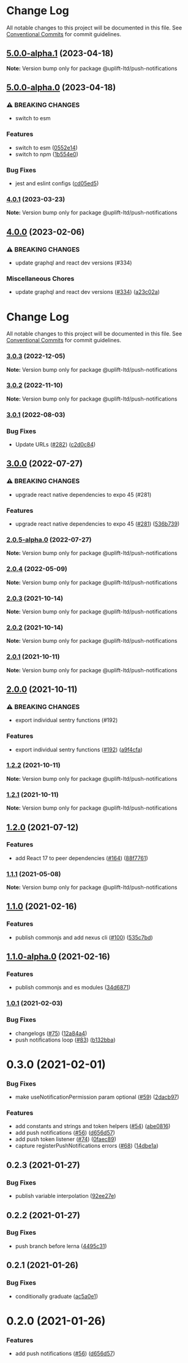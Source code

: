 # Change Log

All notable changes to this project will be documented in this file.
See [Conventional Commits](https://conventionalcommits.org) for commit guidelines.

## [5.0.0-alpha.1](https://github.com/uplift-ltd/nexus/compare/@uplift-ltd/push-notifications@5.0.0-alpha.0...@uplift-ltd/push-notifications@5.0.0-alpha.1) (2023-04-18)

**Note:** Version bump only for package @uplift-ltd/push-notifications





## [5.0.0-alpha.0](https://github.com/uplift-ltd/nexus/compare/@uplift-ltd/push-notifications@4.0.1...@uplift-ltd/push-notifications@5.0.0-alpha.0) (2023-04-18)


### ⚠ BREAKING CHANGES

* switch to esm

### Features

* switch to esm ([0552e14](https://github.com/uplift-ltd/nexus/commit/0552e1405f9a92d7cf080b472d2bc01af645ebcd))
* switch to npm ([1b554e0](https://github.com/uplift-ltd/nexus/commit/1b554e0463cf4575d6d68824507bafa8e4d6f7c5))


### Bug Fixes

* jest and eslint configs ([cd05ed5](https://github.com/uplift-ltd/nexus/commit/cd05ed5cdb8337ef081ecc8ef22a103a42c93eb8))



### [4.0.1](https://github.com/uplift-ltd/nexus/compare/@uplift-ltd/push-notifications@4.0.0...@uplift-ltd/push-notifications@4.0.1) (2023-03-23)

**Note:** Version bump only for package @uplift-ltd/push-notifications





## [4.0.0](https://github.com/uplift-ltd/nexus/compare/@uplift-ltd/push-notifications@3.0.3...@uplift-ltd/push-notifications@4.0.0) (2023-02-06)


### ⚠ BREAKING CHANGES

* update graphql and react dev versions (#334)

### Miscellaneous Chores

* update graphql and react dev versions ([#334](https://github.com/uplift-ltd/nexus/issues/334)) ([a23c02a](https://github.com/uplift-ltd/nexus/commit/a23c02a120dfde626c39c3dae392d36e874bd9cd))



# Change Log

All notable changes to this project will be documented in this file. See
[Conventional Commits](https://conventionalcommits.org) for commit guidelines.

### [3.0.3](https://github.com/uplift-ltd/nexus/compare/@uplift-ltd/push-notifications@3.0.2...@uplift-ltd/push-notifications@3.0.3) (2022-12-05)

**Note:** Version bump only for package @uplift-ltd/push-notifications

### [3.0.2](https://github.com/uplift-ltd/nexus/compare/@uplift-ltd/push-notifications@3.0.1...@uplift-ltd/push-notifications@3.0.2) (2022-11-10)

**Note:** Version bump only for package @uplift-ltd/push-notifications

### [3.0.1](https://github.com/uplift-ltd/nexus/compare/@uplift-ltd/push-notifications@3.0.0...@uplift-ltd/push-notifications@3.0.1) (2022-08-03)

### Bug Fixes

- Update URLs ([#282](https://github.com/uplift-ltd/nexus/issues/282))
  ([c2d0c84](https://github.com/uplift-ltd/nexus/commit/c2d0c843c8eb18c4a9ae360ee2d840f5be388fac))

## [3.0.0](https://github.com/uplift-ltd/nexus/compare/@uplift-ltd/push-notifications@2.0.4...@uplift-ltd/push-notifications@3.0.0) (2022-07-27)

### ⚠ BREAKING CHANGES

- upgrade react native dependencies to expo 45 (#281)

### Features

- upgrade react native dependencies to expo 45
  ([#281](https://github.com/uplift-ltd/nexus/issues/281))
  ([536b739](https://github.com/uplift-ltd/nexus/commit/536b7390efd620be40953cd7c800fdeaf87489fc))

### [2.0.5-alpha.0](https://github.com/uplift-ltd/nexus/compare/@uplift-ltd/push-notifications@2.0.4...@uplift-ltd/push-notifications@2.0.5-alpha.0) (2022-07-27)

**Note:** Version bump only for package @uplift-ltd/push-notifications

### [2.0.4](https://github.com/uplift-ltd/nexus/compare/@uplift-ltd/push-notifications@2.0.3...@uplift-ltd/push-notifications@2.0.4) (2022-05-09)

**Note:** Version bump only for package @uplift-ltd/push-notifications

### [2.0.3](https://github.com/uplift-ltd/nexus/compare/@uplift-ltd/push-notifications@2.0.2...@uplift-ltd/push-notifications@2.0.3) (2021-10-14)

**Note:** Version bump only for package @uplift-ltd/push-notifications

### [2.0.2](https://github.com/uplift-ltd/nexus/compare/@uplift-ltd/push-notifications@2.0.1...@uplift-ltd/push-notifications@2.0.2) (2021-10-14)

**Note:** Version bump only for package @uplift-ltd/push-notifications

### [2.0.1](https://github.com/uplift-ltd/nexus/compare/@uplift-ltd/push-notifications@2.0.0...@uplift-ltd/push-notifications@2.0.1) (2021-10-11)

**Note:** Version bump only for package @uplift-ltd/push-notifications

## [2.0.0](https://github.com/uplift-ltd/nexus/compare/@uplift-ltd/push-notifications@1.2.2...@uplift-ltd/push-notifications@2.0.0) (2021-10-11)

### ⚠ BREAKING CHANGES

- export individual sentry functions (#192)

### Features

- export individual sentry functions ([#192](https://github.com/uplift-ltd/nexus/issues/192))
  ([a9f4cfa](https://github.com/uplift-ltd/nexus/commit/a9f4cfa4fae57257d4cf4761d8c6bc857182f38a))

### [1.2.2](https://github.com/uplift-ltd/nexus/compare/@uplift-ltd/push-notifications@1.2.1...@uplift-ltd/push-notifications@1.2.2) (2021-10-11)

**Note:** Version bump only for package @uplift-ltd/push-notifications

### [1.2.1](https://github.com/uplift-ltd/nexus/compare/@uplift-ltd/push-notifications@1.2.0...@uplift-ltd/push-notifications@1.2.1) (2021-10-11)

**Note:** Version bump only for package @uplift-ltd/push-notifications

## [1.2.0](https://github.com/uplift-ltd/nexus/compare/@uplift-ltd/push-notifications@1.1.1...@uplift-ltd/push-notifications@1.2.0) (2021-07-12)

### Features

- add React 17 to peer dependencies ([#164](https://github.com/uplift-ltd/nexus/issues/164))
  ([88f7761](https://github.com/uplift-ltd/nexus/commit/88f77615dfab14127dfdf76f665ee73c3195bcb4))

### [1.1.1](https://github.com/uplift-ltd/nexus/compare/@uplift-ltd/push-notifications@1.1.0...@uplift-ltd/push-notifications@1.1.1) (2021-05-08)

**Note:** Version bump only for package @uplift-ltd/push-notifications

## [1.1.0](https://github.com/uplift-ltd/nexus/compare/@uplift-ltd/push-notifications@1.0.1...@uplift-ltd/push-notifications@1.1.0) (2021-02-16)

### Features

- publish commonjs and add nexus cli ([#100](https://github.com/uplift-ltd/nexus/issues/100))
  ([535c7bd](https://github.com/uplift-ltd/nexus/commit/535c7bd0ad8224b9dde814f18f9d5082366061e1))

## [1.1.0-alpha.0](https://github.com/uplift-ltd/nexus/compare/@uplift-ltd/push-notifications@1.0.1...@uplift-ltd/push-notifications@1.1.0-alpha.0) (2021-02-16)

### Features

- publish commonjs and es modules
  ([34d6871](https://github.com/uplift-ltd/nexus/commit/34d6871f720efebf2d48773ae1e17c8dc6fd652d))

### [1.0.1](https://github.com/uplift-ltd/nexus/compare/@uplift-ltd/push-notifications@0.3.0...@uplift-ltd/push-notifications@1.0.1) (2021-02-03)

### Bug Fixes

- changelogs ([#75](https://github.com/uplift-ltd/nexus/issues/75))
  ([12a84a4](https://github.com/uplift-ltd/nexus/commit/12a84a443f74257efe930d0dcf96b61635643dcd))
- push notifications loop ([#83](https://github.com/uplift-ltd/nexus/issues/83))
  ([b132bba](https://github.com/uplift-ltd/nexus/commit/b132bba43aecc72f62c09dace235d166dc61c000))

# 0.3.0 (2021-02-01)

### Bug Fixes

- make useNotificationPermission param optional
  ([#59](https://github.com/uplift-ltd/nexus/issues/59))
  ([2dacb97](https://github.com/uplift-ltd/nexus/commit/2dacb9799d3e3a63ce9dc0221e8109ef3d0cb5a9))

### Features

- add constants and strings and token helpers ([#54](https://github.com/uplift-ltd/nexus/issues/54))
  ([abe0816](https://github.com/uplift-ltd/nexus/commit/abe08162dec2552c083680fde4ce80bf9d4b6675))
- add push notifications ([#56](https://github.com/uplift-ltd/nexus/issues/56))
  ([d656d57](https://github.com/uplift-ltd/nexus/commit/d656d57fa545c77c9c28aab77e57ea43a2bacc60))
- add push token listener ([#74](https://github.com/uplift-ltd/nexus/issues/74))
  ([0faec89](https://github.com/uplift-ltd/nexus/commit/0faec8941e6aa4171c95284ba9590faf0a0a9aaa))
- capture registerPushNotifications errors ([#68](https://github.com/uplift-ltd/nexus/issues/68))
  ([14dbe1a](https://github.com/uplift-ltd/nexus/commit/14dbe1a8de0c6b809fb39c783f4a8462578b0033))

## 0.2.3 (2021-01-27)

### Bug Fixes

- publish variable interpolation
  ([92ee27e](https://github.com/uplift-ltd/nexus/commit/92ee27e2b1a473d14e95120fd9835f90e2b4b0d0))

## 0.2.2 (2021-01-27)

### Bug Fixes

- push branch before lerna
  ([4495c31](https://github.com/uplift-ltd/nexus/commit/4495c311019edad65242fddfcbec3763a86f528c))

## 0.2.1 (2021-01-26)

### Bug Fixes

- conditionally graduate
  ([ac5a0e1](https://github.com/uplift-ltd/nexus/commit/ac5a0e1fc880399a0b498e7eac042f1572fee991))

# 0.2.0 (2021-01-26)

### Features

- add push notifications ([#56](https://github.com/uplift-ltd/nexus/issues/56))
  ([d656d57](https://github.com/uplift-ltd/nexus/commit/d656d57fa545c77c9c28aab77e57ea43a2bacc60))
